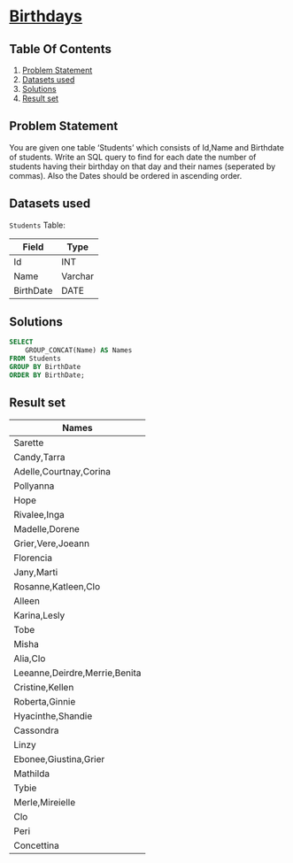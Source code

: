 # [Birthdays](https://www.interviewbit.com/problems/birthdays/)

## Table Of Contents
1. [Problem Statement]()
2. [Datasets used]()
3. [Solutions]()
4. [Result set]()

## Problem Statement

You are given one table ‘Students’ which consists of Id,Name and Birthdate of students. Write an SQL query to find for each date the number of students having their birthday on that day and their names (seperated by commas). Also the Dates should be ordered in ascending order.

## Datasets used

```Students``` Table:

| Field     | Type    |
| --------- | ------- |
| Id        | INT     |
| Name      | Varchar |
| BirthDate | DATE    |

## Solutions

```sql
SELECT
    GROUP_CONCAT(Name) AS Names
FROM Students
GROUP BY BirthDate
ORDER BY BirthDate;
```

## Result set

| **Names**                     |
| ----------------------------- |
| Sarette                       |
| Candy,Tarra                   |
| Adelle,Courtnay,Corina        |
| Pollyanna                     |
| Hope                          |
| Rivalee,Inga                  |
| Madelle,Dorene                |
| Grier,Vere,Joeann             |
| Florencia                     |
| Jany,Marti                    |
| Rosanne,Katleen,Clo           |
| Alleen                        |
| Karina,Lesly                  |
| Tobe                          |
| Misha                         |
| Alia,Clo                      |
| Leeanne,Deirdre,Merrie,Benita |
| Cristine,Kellen               |
| Roberta,Ginnie                |
| Hyacinthe,Shandie             |
| Cassondra                     |
| Linzy                         |
| Ebonee,Giustina,Grier         |
| Mathilda                      |
| Tybie                         |
| Merle,Mireielle               |
| Clo                           |
| Peri                          |
| Concettina                    |